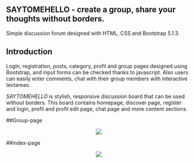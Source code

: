 ## SAYTOMEHELLO - create a group, share your thoughts without borders.
Simple discussion forum designed with HTML, CSS and Bootstrap 5.1.3.

## Introduction
Login, registration, posts, category, profil and group pages designed using Bootstrap, and input forms can be checked thanks to javascript. Also users can easily enter comments, chat with their group members with interactive textareas. 

*SAYTOMEHELLO* is stylish, responsive discussion board that can be used without borders. This board contains homepage, discover page, register and login, profil and profil edit page, chat page and more content sections.

##Group-page

<p align="center"><img src="https://user-images.githubusercontent.com/22591738/170170351-a7cfe36e-4b07-4bde-81c2-411ab477672e.PNG"></p>


##index-page

<p align="center"><img src="https://user-images.githubusercontent.com/22591738/170170574-31358269-71cd-4608-ad15-5062640e0fc5.PNG"></p>
